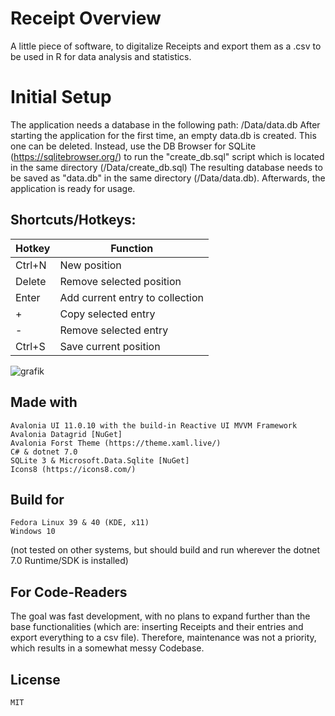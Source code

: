 # Receipt Overview

A little piece of software, to digitalize Receipts and export them as a .csv to be used in R for data analysis and statistics.

# Initial Setup

The application needs a database in the following path: <ApplicationDirectory>/Data/data.db
After starting the application for the first time, an empty data.db is created. This one can be deleted.
Instead, use the DB Browser for SQLite (https://sqlitebrowser.org/) to run the "create_db.sql" script which is located in the same directory (<ApplicationDirectory>/Data/create_db.sql)
The resulting database needs to be saved as "data.db" in the same directory (<ApplicationDirectory>/Data/data.db).
Afterwards, the application is ready for usage.

## Shortcuts/Hotkeys:

| Hotkey | Function |
| -------- | ------- |
| Ctrl+N | New position |
| Delete | Remove selected position |
| Enter | Add current entry to collection |
| + | Copy selected entry |
| - | Remove selected entry |
| Ctrl+S | Save current position |

![grafik](https://github.com/al-develop/ReceiptOverview/assets/16868184/7512ff2a-de5d-4fbd-bad0-44ea824afbb3)


## Made with

    Avalonia UI 11.0.10 with the build-in Reactive UI MVVM Framework
    Avalonia Datagrid [NuGet]
    Avalonia Forst Theme (https://theme.xaml.live/)
    C# & dotnet 7.0
    SQLite 3 & Microsoft.Data.Sqlite [NuGet]
    Icons8 (https://icons8.com/)

## Build for

    Fedora Linux 39 & 40 (KDE, x11)
    Windows 10

(not tested on other systems, but should build and run wherever the dotnet 7.0 Runtime/SDK is installed)

## For Code-Readers

The goal was fast development, with no plans to expand further than the base functionalities (which are: inserting Receipts and their entries and export everything to a csv file).
Therefore, maintenance was not a priority, which results in a somewhat messy Codebase.

## License

    MIT
